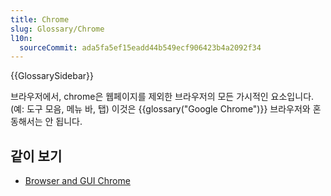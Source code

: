 ```yaml
---
title: Chrome
slug: Glossary/Chrome
l10n:
  sourceCommit: ada5fa5ef15eadd44b549ecf906423b4a2092f34
---
```


{{GlossarySidebar}}

브라우저에서, chrome은 웹페이지를 제외한 브라우저의 모든 가시적인 요소입니다. (예: 도구 모음, 메뉴 바, 탭) 이것은 {{glossary("Google Chrome")}} 브라우저와 혼동해서는 안 됩니다.

## 같이 보기

- [Browser and GUI Chrome](http://www.nngroup.com/articles/browser-and-gui-chrome/)
